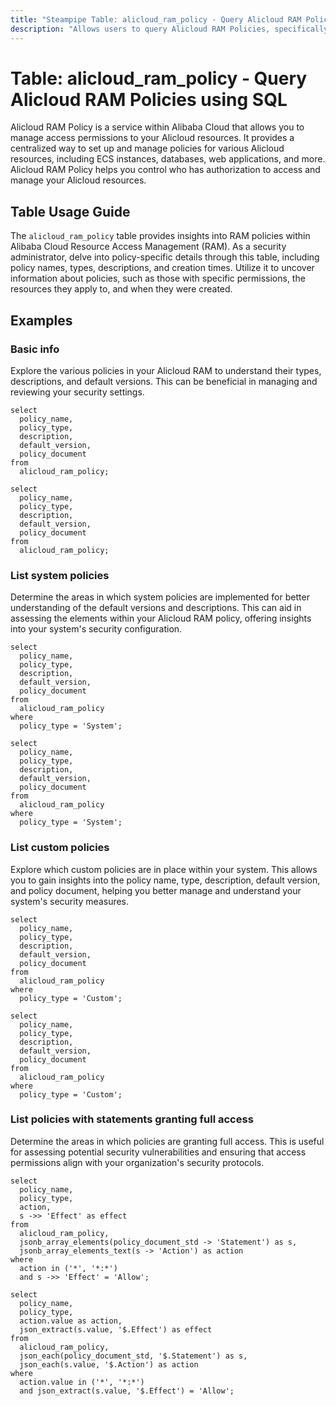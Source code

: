 ```yaml
---
title: "Steampipe Table: alicloud_ram_policy - Query Alicloud RAM Policies using SQL"
description: "Allows users to query Alicloud RAM Policies, specifically to retrieve information about the policy name, policy type, description, and creation time."
---
```


# Table: alicloud_ram_policy - Query Alicloud RAM Policies using SQL

Alicloud RAM Policy is a service within Alibaba Cloud that allows you to manage access permissions to your Alicloud resources. It provides a centralized way to set up and manage policies for various Alicloud resources, including ECS instances, databases, web applications, and more. Alicloud RAM Policy helps you control who has authorization to access and manage your Alicloud resources.

## Table Usage Guide

The `alicloud_ram_policy` table provides insights into RAM policies within Alibaba Cloud Resource Access Management (RAM). As a security administrator, delve into policy-specific details through this table, including policy names, types, descriptions, and creation times. Utilize it to uncover information about policies, such as those with specific permissions, the resources they apply to, and when they were created.

## Examples

### Basic info
Explore the various policies in your Alicloud RAM to understand their types, descriptions, and default versions. This can be beneficial in managing and reviewing your security settings.

```sql+postgres
select
  policy_name,
  policy_type,
  description,
  default_version,
  policy_document
from
  alicloud_ram_policy;
```

```sql+sqlite
select
  policy_name,
  policy_type,
  description,
  default_version,
  policy_document
from
  alicloud_ram_policy;
```

### List system policies
Determine the areas in which system policies are implemented for better understanding of the default versions and descriptions. This can aid in assessing the elements within your Alicloud RAM policy, offering insights into your system's security configuration.

```sql+postgres
select
  policy_name,
  policy_type,
  description,
  default_version,
  policy_document
from
  alicloud_ram_policy
where
  policy_type = 'System';
```

```sql+sqlite
select
  policy_name,
  policy_type,
  description,
  default_version,
  policy_document
from
  alicloud_ram_policy
where
  policy_type = 'System';
```

### List custom policies
Explore which custom policies are in place within your system. This allows you to gain insights into the policy name, type, description, default version, and policy document, helping you better manage and understand your system's security measures.

```sql+postgres
select
  policy_name,
  policy_type,
  description,
  default_version,
  policy_document
from
  alicloud_ram_policy
where
  policy_type = 'Custom';
```

```sql+sqlite
select
  policy_name,
  policy_type,
  description,
  default_version,
  policy_document
from
  alicloud_ram_policy
where
  policy_type = 'Custom';
```

### List policies with statements granting full access
Determine the areas in which policies are granting full access. This is useful for assessing potential security vulnerabilities and ensuring that access permissions align with your organization's security protocols.

```sql+postgres
select
  policy_name,
  policy_type,
  action,
  s ->> 'Effect' as effect
from
  alicloud_ram_policy,
  jsonb_array_elements(policy_document_std -> 'Statement') as s,
  jsonb_array_elements_text(s -> 'Action') as action
where
  action in ('*', '*:*')
  and s ->> 'Effect' = 'Allow';
```

```sql+sqlite
select
  policy_name,
  policy_type,
  action.value as action,
  json_extract(s.value, '$.Effect') as effect
from
  alicloud_ram_policy,
  json_each(policy_document_std, '$.Statement') as s,
  json_each(s.value, '$.Action') as action
where
  action.value in ('*', '*:*')
  and json_extract(s.value, '$.Effect') = 'Allow';
```